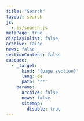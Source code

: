 ```yaml
---
title: "Search"
layout: search
js:
  - js/search.js
metaPage: true
displayinlist: false
archive: false
news: false
sectionContent: false
cascade:
  - _target:
      kind: '{page,section}'
      lang: de
      path: '**'
    params:
      archive: false
      news: false
      sitemap:
        disable: true
---
```

